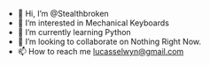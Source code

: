 - 👋 Hi, I’m @Stealthbroken
- 👀 I’m interested in Mechanical Keyboards
- 🐍 I’m currently learning Python
- 💞️ I’m looking to collaborate on Nothing Right Now.
- 📫 How to reach me lucasselwyn@gmail.com

<!---
[![Lucas' GitHub stats](https://github-readme-stats.vercel.app/api?username=stealthbroken)](https://github.com/anuraghazra/github-readme-stats)
--->
